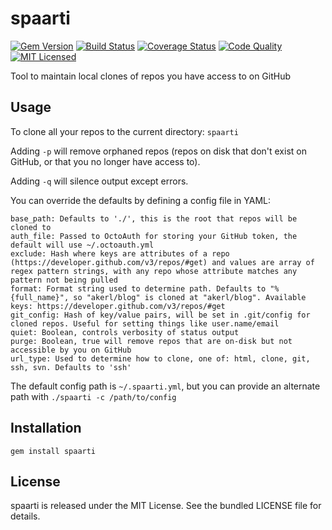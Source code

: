 spaarti
=========

[![Gem Version](https://img.shields.io/gem/v/spaarti.svg)](https://rubygems.org/gems/spaarti)
[![Build Status](https://img.shields.io/circleci/project/akerl/spaarti/master.svg)](https://circleci.com/gh/akerl/spaarti)
[![Coverage Status](https://img.shields.io/codecov/c/github/akerl/spaarti.svg)](https://codecov.io/github/akerl/spaarti)
[![Code Quality](https://img.shields.io/codacy/65bacb9d92d948f6ae637ce63ade3557.svg)](https://www.codacy.com/app/akerl/spaarti)
[![MIT Licensed](https://img.shields.io/badge/license-MIT-green.svg)](https://tldrlegal.com/license/mit-license)

Tool to maintain local clones of repos you have access to on GitHub

## Usage

To clone all your repos to the current directory: `spaarti`

Adding `-p` will remove orphaned repos (repos on disk that don't exist on GitHub, or that you no longer have access to).

Adding `-q` will silence output except errors.

You can override the defaults by defining a config file in YAML:

```
base_path: Defaults to './', this is the root that repos will be cloned to
auth_file: Passed to OctoAuth for storing your GitHub token, the default will use ~/.octoauth.yml
exclude: Hash where keys are attributes of a repo (https://developer.github.com/v3/repos/#get) and values are array of regex pattern strings, with any repo whose attribute matches any pattern not being pulled
format: Format string used to determine path. Defaults to "%{full_name}", so "akerl/blog" is cloned at "akerl/blog". Available keys: https://developer.github.com/v3/repos/#get
git_config: Hash of key/value pairs, will be set in .git/config for cloned repos. Useful for setting things like user.name/email
quiet: Boolean, controls verbosity of status output
purge: Boolean, true will remove repos that are on-disk but not accessible by you on GitHub
url_type: Used to determine how to clone, one of: html, clone, git, ssh, svn. Defaults to 'ssh'
```

The default config path is `~/.spaarti.yml`, but you can provide an alternate path with `./spaarti -c /path/to/config`

## Installation

    gem install spaarti

## License

spaarti is released under the MIT License. See the bundled LICENSE file for details.

